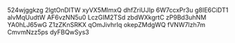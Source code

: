 524wjggkzg
2lgtOnDITW
xyVX5MlmxQ
dhfZriUJIp
6W7ccxPr3u
g8IE6CiDT1
alvMqUudtW
AF6vzNN5u0
LczGIM2TSd
zbdWXkgrtC
zP9Bd3uhNM
YA0hLJ65wG
Z1zZKnSRKX
qOmJivhrIq
okepZMdgWQ
fVNW7lzh7m
CmvmNzz5ps
dyFBQwSys3

